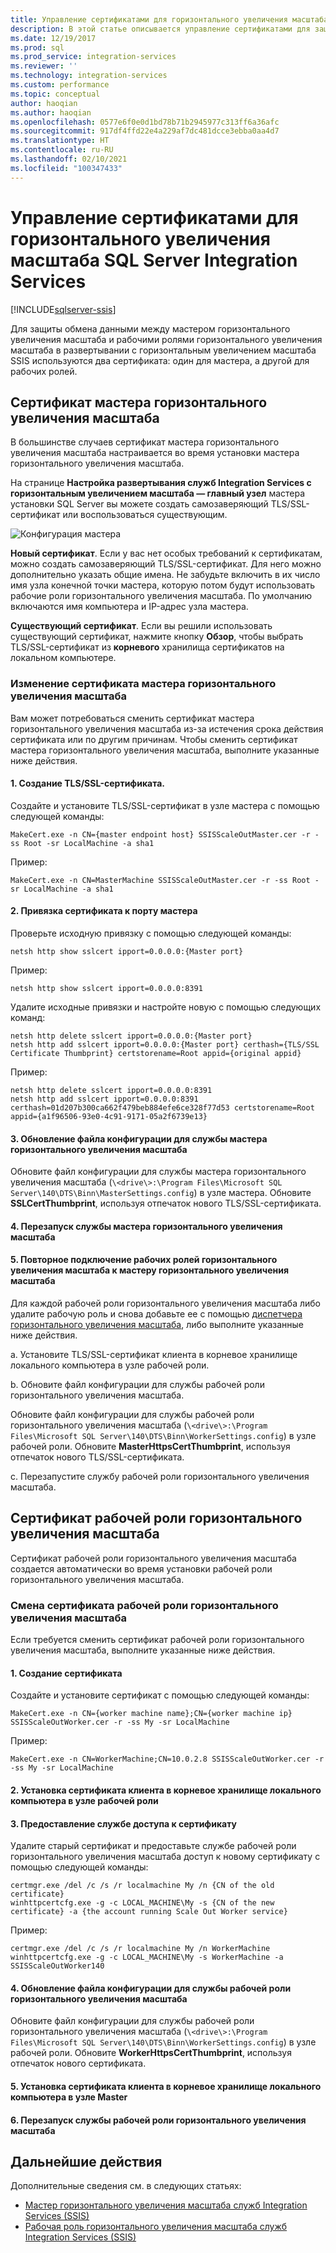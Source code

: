 ```yaml
---
title: Управление сертификатами для горизонтального увеличения масштаба SQL Server Integration Services | Документы Майкрософт
description: В этой статье описывается управление сертификатами для защиты обмена данными между мастером SSIS Scale Out и рабочими ролями Scale Out.
ms.date: 12/19/2017
ms.prod: sql
ms.prod_service: integration-services
ms.reviewer: ''
ms.technology: integration-services
ms.custom: performance
ms.topic: conceptual
author: haoqian
ms.author: haoqian
ms.openlocfilehash: 0577e6f0e0d1bd78b71b2945977c313ff6a36afc
ms.sourcegitcommit: 917df4ffd22e4a229af7dc481dcce3ebba0aa4d7
ms.translationtype: HT
ms.contentlocale: ru-RU
ms.lasthandoff: 02/10/2021
ms.locfileid: "100347433"
---
```

# <a name="manage-certificates-for-sql-server-integration-services-scale-out"></a>Управление сертификатами для горизонтального увеличения масштаба SQL Server Integration Services

[!INCLUDE[sqlserver-ssis](../../includes/applies-to-version/sqlserver-ssis.md)]



Для защиты обмена данными между мастером горизонтального увеличения масштаба и рабочими ролями горизонтального увеличения масштаба в развертывании с горизонтальным увеличением масштаба SSIS используются два сертификата: один для мастера, а другой для рабочих ролей. 

## <a name="scale-out-master-certificate"></a>Сертификат мастера горизонтального увеличения масштаба

В большинстве случаев сертификат мастера горизонтального увеличения масштаба настраивается во время установки мастера горизонтального увеличения масштаба.

На странице **Настройка развертывания служб Integration Services с горизонтальным увеличением масштаба — главный узел** мастера установки SQL Server вы можете создать самозаверяющий TLS/SSL-сертификат или воспользоваться существующим.

![Конфигурация мастера](media/master-config.PNG)

**Новый сертификат**. Если у вас нет особых требований к сертификатам, можно создать самозаверяющий TLS/SSL-сертификат. Для него можно дополнительно указать общие имена. Не забудьте включить в их число имя узла конечной точки мастера, которую потом будут использовать рабочие роли горизонтального увеличения масштаба. По умолчанию включаются имя компьютера и IP-адрес узла мастера. 

**Существующий сертификат**. Если вы решили использовать существующий сертификат, нажмите кнопку **Обзор**, чтобы выбрать TLS/SSL-сертификат из **корневого** хранилища сертификатов на локальном компьютере.

### <a name="change-the-scale-out-master-certificate"></a>Изменение сертификата мастера горизонтального увеличения масштаба

Вам может потребоваться сменить сертификат мастера горизонтального увеличения масштаба из-за истечения срока действия сертификата или по другим причинам. Чтобы сменить сертификат мастера горизонтального увеличения масштаба, выполните указанные ниже действия.

#### <a name="1-create-a-tlsssl-certificate"></a>1. Создание TLS/SSL-сертификата.
Создайте и установите TLS/SSL-сертификат в узле мастера с помощью следующей команды:

```dos
MakeCert.exe -n CN={master endpoint host} SSISScaleOutMaster.cer -r -ss Root -sr LocalMachine -a sha1
```
Пример:

```dos
MakeCert.exe -n CN=MasterMachine SSISScaleOutMaster.cer -r -ss Root -sr LocalMachine -a sha1
```

#### <a name="2-bind-the-certificate-to-the-master-port"></a>2. Привязка сертификата к порту мастера
Проверьте исходную привязку с помощью следующей команды:

```dos
netsh http show sslcert ipport=0.0.0.0:{Master port}
```

Пример:

```dos
netsh http show sslcert ipport=0.0.0.0:8391
```

Удалите исходные привязки и настройте новую с помощью следующих команд:

```dos
netsh http delete sslcert ipport=0.0.0.0:{Master port}
netsh http add sslcert ipport=0.0.0.0:{Master port} certhash={TLS/SSL Certificate Thumbprint} certstorename=Root appid={original appid}
```

Пример:

```dos
netsh http delete sslcert ipport=0.0.0.0:8391
netsh http add sslcert ipport=0.0.0.0:8391 certhash=01d207b300ca662f479beb884efe6ce328f77d53 certstorename=Root appid={a1f96506-93e0-4c91-9171-05a2f6739e13}
```

#### <a name="3-update-the-scale-out-master-service-configuration-file"></a>3. Обновление файла конфигурации для службы мастера горизонтального увеличения масштаба
Обновите файл конфигурации для службы мастера горизонтального увеличения масштаба (`\<drive\>:\Program Files\Microsoft SQL Server\140\DTS\Binn\MasterSettings.config`) в узле мастера. Обновите **SSLCertThumbprint**, используя отпечаток нового TLS/SSL-сертификата.

#### <a name="4-restart-the-scale-out-master-service"></a>4. Перезапуск службы мастера горизонтального увеличения масштаба

#### <a name="5-reconnect-scale-out-workers-to-scale-out-master"></a>5. Повторное подключение рабочих ролей горизонтального увеличения масштаба к мастеру горизонтального увеличения масштаба
Для каждой рабочей роли горизонтального увеличения масштаба либо удалите рабочую роль и снова добавьте ее с помощью [диспетчера горизонтального увеличения масштаба](integration-services-ssis-scale-out-manager.md), либо выполните указанные ниже действия.

а.  Установите TLS/SSL-сертификат клиента в корневое хранилище локального компьютера в узле рабочей роли.

b.  Обновите файл конфигурации для службы рабочей роли горизонтального увеличения масштаба.

Обновите файл конфигурации для службы рабочей роли горизонтального увеличения масштаба (`\<drive\>:\Program Files\Microsoft SQL Server\140\DTS\Binn\WorkerSettings.config`) в узле рабочей роли. Обновите **MasterHttpsCertThumbprint**, используя отпечаток нового TLS/SSL-сертификата.

c.  Перезапустите службу рабочей роли горизонтального увеличения масштаба.

## <a name="scale-out-worker-certificate"></a>Сертификат рабочей роли горизонтального увеличения масштаба

Сертификат рабочей роли горизонтального увеличения масштаба создается автоматически во время установки рабочей роли горизонтального увеличения масштаба. 

### <a name="change-the-scale-out-worker-certificate"></a>Смена сертификата рабочей роли горизонтального увеличения масштаба

Если требуется сменить сертификат рабочей роли горизонтального увеличения масштаба, выполните указанные ниже действия.

#### <a name="1-create-a-certificate"></a>1. Создание сертификата
Создайте и установите сертификат с помощью следующей команды:

```dos
MakeCert.exe -n CN={worker machine name};CN={worker machine ip} SSISScaleOutWorker.cer -r -ss My -sr LocalMachine
```

Пример:

```dos
MakeCert.exe -n CN=WorkerMachine;CN=10.0.2.8 SSISScaleOutWorker.cer -r -ss My -sr LocalMachine
```

#### <a name="2-install-the-client-certificate-to-the-root-store-of-the-local-computer-on-the-worker-node"></a>2. Установка сертификата клиента в корневое хранилище локального компьютера в узле рабочей роли

#### <a name="3-grant-service-access-to-the-certificate"></a>3. Предоставление службе доступа к сертификату
Удалите старый сертификат и предоставьте службе рабочей роли горизонтального увеличения масштаба доступ к новому сертификату с помощью следующей команды:

```dos
certmgr.exe /del /c /s /r localmachine My /n {CN of the old certificate}
winhttpcertcfg.exe -g -c LOCAL_MACHINE\My -s {CN of the new certificate} -a {the account running Scale Out Worker service}
```

Пример:

```dos
certmgr.exe /del /c /s /r localmachine My /n WorkerMachine
winhttpcertcfg.exe -g -c LOCAL_MACHINE\My -s WorkerMachine -a SSISScaleOutWorker140
```

#### <a name="4-update-the-scale-out-worker-service-configuration-file"></a>4. Обновление файла конфигурации для службы рабочей роли горизонтального увеличения масштаба
Обновите файл конфигурации для службы рабочей роли горизонтального увеличения масштаба (`\<drive\>:\Program Files\Microsoft SQL Server\140\DTS\Binn\WorkerSettings.config`) в узле рабочей роли. Обновите **WorkerHttpsCertThumbprint**, используя отпечаток нового сертификата.

#### <a name="5-install-the-client-certificate-to-the-root-store-of-the-local-computer-on-the-master-node"></a>5. Установка сертификата клиента в корневое хранилище локального компьютера в узле Master

#### <a name="6-restart-the-scale-out-worker-service"></a>6. Перезапуск службы рабочей роли горизонтального увеличения масштаба

## <a name="next-steps"></a>Дальнейшие действия
Дополнительные сведения см. в следующих статьях:
-   [Мастер горизонтального увеличения масштаба служб Integration Services (SSIS)](integration-services-ssis-scale-out-master.md)
-   [Рабочая роль горизонтального увеличения масштаба служб Integration Services (SSIS)](integration-services-ssis-scale-out-worker.md)
